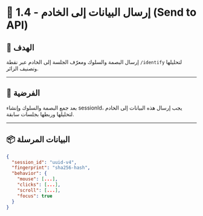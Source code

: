 # 📡 1.4 - إرسال البيانات إلى الخادم (Send to API)

## 🎯 الهدف
إرسال البصمة والسلوك ومعرّف الجلسة إلى الخادم عبر نقطة `/identify` لتحليلها وتصنيف الزائر.

---

## 🧪 الفرضية
بعد جمع البصمة والسلوك وإنشاء sessionId، يجب إرسال هذه البيانات إلى الخادم لتحليلها وربطها بجلسات سابقة.

---

## 📦 البيانات المرسلة

```json
{
  "session_id": "uuid-v4",
  "fingerprint": "sha256-hash",
  "behavior": {
    "mouse": [...],
    "clicks": [...],
    "scroll": [...],
    "focus": true
  }
}
